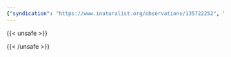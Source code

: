 ```yaml
---
{"syndication": "https://www.inaturalist.org/observations/135722252", "date": "2022-09-17T18:48:21-04:00", "taxon": {"name": "Thuja occidentalis", "common_name": "northern whitecedar"}, "quality_grade": "needs_id", "identifications_most_agree": false, "species_guess": "northern whitecedar", "identifications_most_disagree": false, "captive": false, "project_ids": [], "community_taxon_id": null, "geojson": {"type": "Point", "coordinates": [-73.7803283333, 43.0376241667]}, "owners_identification_from_vision": true, "identifications_count": 0, "obscured": false, "num_identification_agreements": 0, "num_identification_disagreements": 0, "place_guess": "Malta, NY, USA", "photos": [{"id": 231527765, "license_code": "cc-by-nc", "original_dimensions": {"width": 1536, "height": 2048}, "url": "https://inaturalist-open-data.s3.amazonaws.com/photos/231527765/square.jpeg", "attribution": "(c) Brandon Rozek, some rights reserved (CC BY-NC)", "flags": [], "moderator_actions": [], "hidden": false}]}
---
```

{{< unsafe >}}

{{< /unsafe >}}
